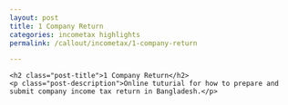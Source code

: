 ```yaml
---
layout: post
title: 1 Company Return
categories: incometax highlights
permalink: /callout/incometax/1-company-return

---
```

<div class="post-content">

  <div class='embed-container'>
    <a heref="https://player.vimeo.com/video/251968870?autoplay>"</a>
  </div>

  <div class="text-box">

    <h2 class="post-title">1 Company Return</h2>
    <p class="post-description">Online tuturial for how to prepare and submit company income tax return in Bangladesh.</p>

  </div>



</div>
